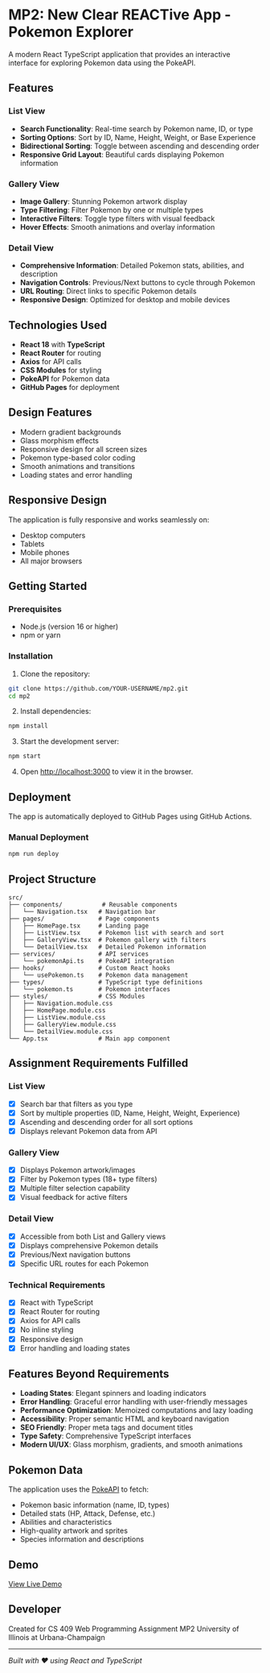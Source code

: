 # MP2: New Clear REACTive App - Pokemon Explorer

A modern React TypeScript application that provides an interactive interface for exploring Pokemon data using the PokeAPI.

##  Features

### List View
- **Search Functionality**: Real-time search by Pokemon name, ID, or type
- **Sorting Options**: Sort by ID, Name, Height, Weight, or Base Experience
- **Bidirectional Sorting**: Toggle between ascending and descending order
- **Responsive Grid Layout**: Beautiful cards displaying Pokemon information

### Gallery View
- **Image Gallery**: Stunning Pokemon artwork display
- **Type Filtering**: Filter Pokemon by one or multiple types
- **Interactive Filters**: Toggle type filters with visual feedback
- **Hover Effects**: Smooth animations and overlay information

### Detail View
- **Comprehensive Information**: Detailed Pokemon stats, abilities, and description
- **Navigation Controls**: Previous/Next buttons to cycle through Pokemon
- **URL Routing**: Direct links to specific Pokemon details
- **Responsive Design**: Optimized for desktop and mobile devices

##  Technologies Used

- **React 18** with **TypeScript**
- **React Router** for routing
- **Axios** for API calls
- **CSS Modules** for styling
- **PokeAPI** for Pokemon data
- **GitHub Pages** for deployment

##  Design Features

- Modern gradient backgrounds
- Glass morphism effects
- Responsive design for all screen sizes
- Pokemon type-based color coding
- Smooth animations and transitions
- Loading states and error handling

##  Responsive Design

The application is fully responsive and works seamlessly on:
- Desktop computers
- Tablets
- Mobile phones
- All major browsers

##  Getting Started

### Prerequisites
- Node.js (version 16 or higher)
- npm or yarn

### Installation

1. Clone the repository:
```bash
git clone https://github.com/YOUR-USERNAME/mp2.git
cd mp2
```

2. Install dependencies:
```bash
npm install
```

3. Start the development server:
```bash
npm start
```

4. Open [http://localhost:3000](http://localhost:3000) to view it in the browser.

##  Deployment

The app is automatically deployed to GitHub Pages using GitHub Actions.

### Manual Deployment
```bash
npm run deploy
```

##  Project Structure

```
src/
├── components/           # Reusable components
│   └── Navigation.tsx   # Navigation bar
├── pages/               # Page components
│   ├── HomePage.tsx     # Landing page
│   ├── ListView.tsx     # Pokemon list with search and sort
│   ├── GalleryView.tsx  # Pokemon gallery with filters
│   └── DetailView.tsx   # Detailed Pokemon information
├── services/            # API services
│   └── pokemonApi.ts    # PokeAPI integration
├── hooks/               # Custom React hooks
│   └── usePokemon.ts    # Pokemon data management
├── types/               # TypeScript type definitions
│   └── pokemon.ts       # Pokemon interfaces
├── styles/              # CSS Modules
│   ├── Navigation.module.css
│   ├── HomePage.module.css
│   ├── ListView.module.css
│   ├── GalleryView.module.css
│   └── DetailView.module.css
└── App.tsx              # Main app component
```

##  Assignment Requirements Fulfilled

###  List View
- [x] Search bar that filters as you type
- [x] Sort by multiple properties (ID, Name, Height, Weight, Experience)
- [x] Ascending and descending order for all sort options
- [x] Displays relevant Pokemon data from API

###  Gallery View
- [x] Displays Pokemon artwork/images
- [x] Filter by Pokemon types (18+ type filters)
- [x] Multiple filter selection capability
- [x] Visual feedback for active filters

###  Detail View
- [x] Accessible from both List and Gallery views
- [x] Displays comprehensive Pokemon details
- [x] Previous/Next navigation buttons
- [x] Specific URL routes for each Pokemon

###  Technical Requirements
- [x] React with TypeScript
- [x] React Router for routing
- [x] Axios for API calls
- [x] No inline styling
- [x] Responsive design
- [x] Error handling and loading states

##  Features Beyond Requirements

- **Loading States**: Elegant spinners and loading indicators
- **Error Handling**: Graceful error handling with user-friendly messages
- **Performance Optimization**: Memoized computations and lazy loading
- **Accessibility**: Proper semantic HTML and keyboard navigation
- **SEO Friendly**: Proper meta tags and document titles
- **Type Safety**: Comprehensive TypeScript interfaces
- **Modern UI/UX**: Glass morphism, gradients, and smooth animations

##  Pokemon Data

The application uses the [PokeAPI](https://pokeapi.co/) to fetch:
- Pokemon basic information (name, ID, types)
- Detailed stats (HP, Attack, Defense, etc.)
- Abilities and characteristics
- High-quality artwork and sprites
- Species information and descriptions

##  Demo

[View Live Demo](https://YOUR-USERNAME.github.io/mp2)

##  Developer

Created for CS 409 Web Programming Assignment MP2
University of Illinois at Urbana-Champaign

---

*Built with ❤️ using React and TypeScript*
